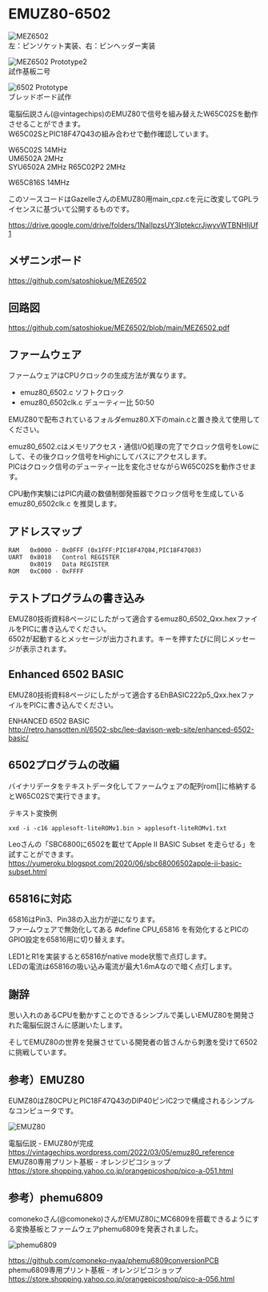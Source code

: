 # EMUZ80-6502

![MEZ6502](https://github.com/satoshiokue/EMUZ80-6502/blob/main/imgs/IMG_6502_proto4.jpeg)  
左：ピンソケット実装、右：ピンヘッダー実装

![MEZ6502 Prototype2](https://github.com/satoshiokue/EMUZ80-6502/blob/main/imgs/IMG_6502_proto2.jpeg)  
試作基板二号

![6502 Prototype](https://github.com/satoshiokue/EMUZ80-6502/blob/main/imgs/IMG_6502_proto.jpeg)  
ブレッドボード試作

電脳伝説さん(@vintagechips)のEMUZ80で信号を組み替えたW65C02Sを動作させることができます。  
W65C02SとPIC18F47Q43の組み合わせで動作確認しています。

W65C02S 14MHz  
UM6502A 2MHz  
SYU6502A 2MHz
R65C02P2 2MHz

W65C816S 14MHz

このソースコードはGazelleさんのEMUZ80用main_cpz.cを元に改変してGPLライセンスに基づいて公開するものです。

https://drive.google.com/drive/folders/1NaIIpzsUY3lptekcrJjwyvWTBNHIjUf1

## メザニンボード
https://github.com/satoshiokue/MEZ6502

## 回路図
https://github.com/satoshiokue/MEZ6502/blob/main/MEZ6502.pdf

## ファームウェア
ファームウェアはCPUクロックの生成方法が異なります。
* emuz80_6502.c ソフトクロック
* emuz80_6502clk.c  デューティー比 50:50  

EMUZ80で配布されているフォルダemuz80.X下のmain.cと置き換えて使用してください。

emuz80_6502.cはメモリアクセス・通信I/O処理の完了でクロック信号をLowにして、その後クロック信号をHighにしてバスにアクセスします。  
PICはクロック信号のデューティー比を変化させながらW65C02Sを動作させます。

CPU動作実験にはPIC内蔵の数値制御発振器でクロック信号を生成しているemuz80_6502clk.c を推奨します。  

## アドレスマップ
```
RAM   0x0000 - 0x0FFF (0x1FFF:PIC18F47Q84,PIC18F47Q83)
UART  0x8018   Control REGISTER
      0x8019   Data REGISTER
ROM   0xC000 - 0xFFFF
```

## テストプログラムの書き込み
EMUZ80技術資料8ページにしたがって適合するemuz80_6502_Qxx.hexファイルをPICに書き込んでください。  
6502が起動するとメッセージが出力されます。キーを押すたびに同じメッセージが表示されます。

## Enhanced 6502 BASIC

EMUZ80技術資料8ページにしたがって適合するEhBASIC222p5_Qxx.hexファイルをPICに書き込んでください。

ENHANCED 6502 BASIC  
http://retro.hansotten.nl/6502-sbc/lee-davison-web-site/enhanced-6502-basic/

## 6502プログラムの改編
バイナリデータをテキストデータ化してファームウェアの配列rom[]に格納するとW65C02Sで実行できます。

テキスト変換例
```
xxd -i -c16 applesoft-liteROMv1.bin > applesoft-liteROMv1.txt
```

Leoさんの「SBC6800に6502を載せてApple II BASIC Subset を走らせる」を試すことができます。
https://yumeroku.blogspot.com/2020/06/sbc68006502apple-ii-basic-subset.html

## 65816に対応

65816はPin3、Pin38の入出力が逆になります。  
ファームウェアで無効化してある #define CPU_65816 を有効化するとPICのGPIO設定を65816用に切り替えます。

LED1とR1を実装すると65816がnative mode状態で点灯します。  
LEDの電流は65816の吸い込み電流が最大1.6mAなので暗く点灯します。

## 謝辞
思い入れのあるCPUを動かすことのできるシンプルで美しいEMUZ80を開発された電脳伝説さんに感謝いたします。

そしてEMUZ80の世界を発展させている開発者の皆さんから刺激を受けて6502に挑戦しています。

## 参考）EMUZ80
EUMZ80はZ80CPUとPIC18F47Q43のDIP40ピンIC2つで構成されるシンプルなコンピュータです。

![EMUZ80](https://github.com/satoshiokue/EMUZ80-6502/blob/main/imgs/IMG_Z80.jpeg)

電脳伝説 - EMUZ80が完成  
https://vintagechips.wordpress.com/2022/03/05/emuz80_reference  
EMUZ80専用プリント基板 - オレンジピコショップ  
https://store.shopping.yahoo.co.jp/orangepicoshop/pico-a-051.html

## 参考）phemu6809
comonekoさん(@comoneko)さんがEMUZ80にMC6809を搭載できるようにする変換基板とファームウェアphemu6809を発表されました。

![phemu6809](https://github.com/satoshiokue/EMUZ80-6502/blob/main/imgs/IMG_6809.jpeg)

https://github.com/comoneko-nyaa/phemu6809conversionPCB  
phemu6809専用プリント基板 - オレンジピコショップ  
https://store.shopping.yahoo.co.jp/orangepicoshop/pico-a-056.html
